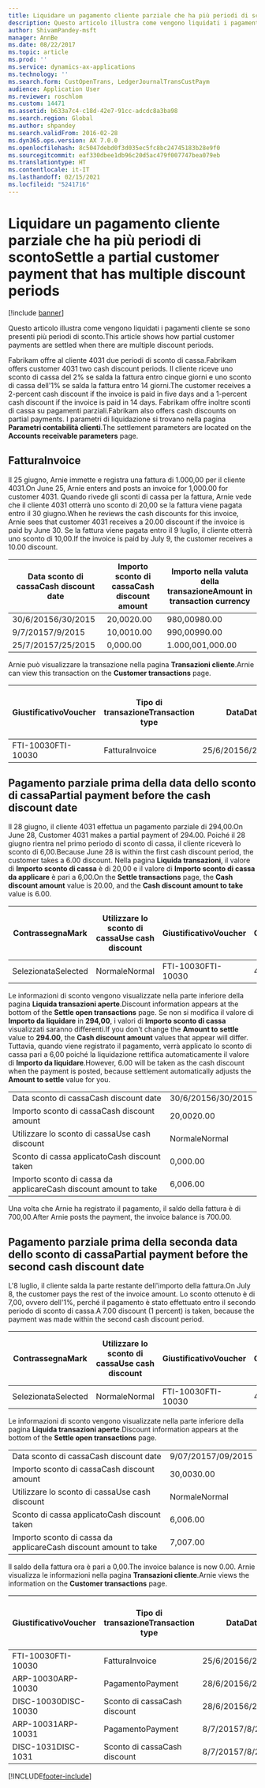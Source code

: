 ```yaml
---
title: Liquidare un pagamento cliente parziale che ha più periodi di sconto
description: Questo articolo illustra come vengono liquidati i pagamenti cliente se sono presenti più periodi di sconto.
author: ShivamPandey-msft
manager: AnnBe
ms.date: 08/22/2017
ms.topic: article
ms.prod: ''
ms.service: dynamics-ax-applications
ms.technology: ''
ms.search.form: CustOpenTrans, LedgerJournalTransCustPaym
audience: Application User
ms.reviewer: roschlom
ms.custom: 14471
ms.assetid: b633a7c4-c18d-42e7-91cc-adcdc8a3ba98
ms.search.region: Global
ms.author: shpandey
ms.search.validFrom: 2016-02-28
ms.dyn365.ops.version: AX 7.0.0
ms.openlocfilehash: 8c5047debd0f3d035ec5fc8bc24745183b28e9f0
ms.sourcegitcommit: eaf330dbee1db96c20d5ac479f007747bea079eb
ms.translationtype: HT
ms.contentlocale: it-IT
ms.lasthandoff: 02/15/2021
ms.locfileid: "5241716"
---
```

# <a name="settle-a-partial-customer-payment-that-has-multiple-discount-periods"></a><span data-ttu-id="c669c-103">Liquidare un pagamento cliente parziale che ha più periodi di sconto</span><span class="sxs-lookup"><span data-stu-id="c669c-103">Settle a partial customer payment that has multiple discount periods</span></span>

[!include [banner](../includes/banner.md)]

<span data-ttu-id="c669c-104">Questo articolo illustra come vengono liquidati i pagamenti cliente se sono presenti più periodi di sconto.</span><span class="sxs-lookup"><span data-stu-id="c669c-104">This article shows how partial customer payments are settled when there are multiple discount periods.</span></span>

<span data-ttu-id="c669c-105">Fabrikam offre al cliente 4031 due periodi di sconto di cassa.</span><span class="sxs-lookup"><span data-stu-id="c669c-105">Fabrikam offers customer 4031 two cash discount periods.</span></span> <span data-ttu-id="c669c-106">Il cliente riceve uno sconto di cassa del 2% se salda la fattura entro cinque giorni e uno sconto di cassa dell'1% se salda la fattura entro 14 giorni.</span><span class="sxs-lookup"><span data-stu-id="c669c-106">The customer receives a 2-percent cash discount if the invoice is paid in five days and a 1-percent cash discount if the invoice is paid in 14 days.</span></span> <span data-ttu-id="c669c-107">Fabrikam offre inoltre sconti di cassa su pagamenti parziali.</span><span class="sxs-lookup"><span data-stu-id="c669c-107">Fabrikam also offers cash discounts on partial payments.</span></span> <span data-ttu-id="c669c-108">I parametri di liquidazione si trovano nella pagina **Parametri contabilità clienti**.</span><span class="sxs-lookup"><span data-stu-id="c669c-108">The settlement parameters are located on the **Accounts receivable parameters** page.</span></span>

## <a name="invoice"></a><span data-ttu-id="c669c-109">Fattura</span><span class="sxs-lookup"><span data-stu-id="c669c-109">Invoice</span></span>
<span data-ttu-id="c669c-110">Il 25 giugno, Arnie immette e registra una fattura di 1.000,00 per il cliente 4031.</span><span class="sxs-lookup"><span data-stu-id="c669c-110">On June 25, Arnie enters and posts an invoice for 1,000.00 for customer 4031.</span></span> <span data-ttu-id="c669c-111">Quando rivede gli sconti di cassa per la fattura, Arnie vede che il cliente 4031 otterrà uno sconto di 20,00 se la fattura viene pagata entro il 30 giugno.</span><span class="sxs-lookup"><span data-stu-id="c669c-111">When he reviews the cash discounts for this invoice, Arnie sees that customer 4031 receives a 20.00 discount if the invoice is paid by June 30.</span></span> <span data-ttu-id="c669c-112">Se la fattura viene pagata entro il 9 luglio, il cliente otterrà uno sconto di 10,00.</span><span class="sxs-lookup"><span data-stu-id="c669c-112">If the invoice is paid by July 9, the customer receives a 10.00 discount.</span></span>

| <span data-ttu-id="c669c-113">Data sconto di cassa</span><span class="sxs-lookup"><span data-stu-id="c669c-113">Cash discount date</span></span> | <span data-ttu-id="c669c-114">Importo sconto di cassa</span><span class="sxs-lookup"><span data-stu-id="c669c-114">Cash discount amount</span></span> | <span data-ttu-id="c669c-115">Importo nella valuta della transazione</span><span class="sxs-lookup"><span data-stu-id="c669c-115">Amount in transaction currency</span></span> |
|--------------------|----------------------|--------------------------------|
| <span data-ttu-id="c669c-116">30/6/2015</span><span class="sxs-lookup"><span data-stu-id="c669c-116">6/30/2015</span></span>          | <span data-ttu-id="c669c-117">20,00</span><span class="sxs-lookup"><span data-stu-id="c669c-117">20.00</span></span>                | <span data-ttu-id="c669c-118">980,00</span><span class="sxs-lookup"><span data-stu-id="c669c-118">980.00</span></span>                         |
| <span data-ttu-id="c669c-119">9/7/2015</span><span class="sxs-lookup"><span data-stu-id="c669c-119">7/9/2015</span></span>           | <span data-ttu-id="c669c-120">10,00</span><span class="sxs-lookup"><span data-stu-id="c669c-120">10.00</span></span>                | <span data-ttu-id="c669c-121">990,00</span><span class="sxs-lookup"><span data-stu-id="c669c-121">990.00</span></span>                         |
| <span data-ttu-id="c669c-122">25/7/2015</span><span class="sxs-lookup"><span data-stu-id="c669c-122">7/25/2015</span></span>          | <span data-ttu-id="c669c-123">0,00</span><span class="sxs-lookup"><span data-stu-id="c669c-123">0.00</span></span>                 | <span data-ttu-id="c669c-124">1.000,00</span><span class="sxs-lookup"><span data-stu-id="c669c-124">1,000.00</span></span>                       |

<span data-ttu-id="c669c-125">Arnie può visualizzare la transazione nella pagina **Transazioni cliente**.</span><span class="sxs-lookup"><span data-stu-id="c669c-125">Arnie can view this transaction on the **Customer transactions** page.</span></span>

| <span data-ttu-id="c669c-126">Giustificativo</span><span class="sxs-lookup"><span data-stu-id="c669c-126">Voucher</span></span>   | <span data-ttu-id="c669c-127">Tipo di transazione</span><span class="sxs-lookup"><span data-stu-id="c669c-127">Transaction type</span></span> | <span data-ttu-id="c669c-128">Data</span><span class="sxs-lookup"><span data-stu-id="c669c-128">Date</span></span>      | <span data-ttu-id="c669c-129">Fattura</span><span class="sxs-lookup"><span data-stu-id="c669c-129">Invoice</span></span> | <span data-ttu-id="c669c-130">Importo Dare in valuta transazione</span><span class="sxs-lookup"><span data-stu-id="c669c-130">Amount in transaction currency debit</span></span> | <span data-ttu-id="c669c-131">Importo Avere in valuta transazione</span><span class="sxs-lookup"><span data-stu-id="c669c-131">Amount in transaction currency credit</span></span> | <span data-ttu-id="c669c-132">Saldo</span><span class="sxs-lookup"><span data-stu-id="c669c-132">Balance</span></span>  | <span data-ttu-id="c669c-133">Valuta</span><span class="sxs-lookup"><span data-stu-id="c669c-133">Currency</span></span> |
|-----------|------------------|-----------|---------|--------------------------------------|---------------------------------------|----------|----------|
| <span data-ttu-id="c669c-134">FTI-10030</span><span class="sxs-lookup"><span data-stu-id="c669c-134">FTI-10030</span></span> | <span data-ttu-id="c669c-135">Fattura</span><span class="sxs-lookup"><span data-stu-id="c669c-135">Invoice</span></span>          | <span data-ttu-id="c669c-136">25/6/2015</span><span class="sxs-lookup"><span data-stu-id="c669c-136">6/25/2015</span></span> | <span data-ttu-id="c669c-137">10030</span><span class="sxs-lookup"><span data-stu-id="c669c-137">10030</span></span>   | <span data-ttu-id="c669c-138">1.000,00</span><span class="sxs-lookup"><span data-stu-id="c669c-138">1,000.00</span></span>                             |                                       | <span data-ttu-id="c669c-139">1.000,00</span><span class="sxs-lookup"><span data-stu-id="c669c-139">1,000.00</span></span> | <span data-ttu-id="c669c-140">GBP</span><span class="sxs-lookup"><span data-stu-id="c669c-140">USD</span></span>      |

## <a name="partial-payment-before-the-cash-discount-date"></a><span data-ttu-id="c669c-141">Pagamento parziale prima della data dello sconto di cassa</span><span class="sxs-lookup"><span data-stu-id="c669c-141">Partial payment before the cash discount date</span></span>
<span data-ttu-id="c669c-142">Il 28 giugno, il cliente 4031 effettua un pagamento parziale di 294,00.</span><span class="sxs-lookup"><span data-stu-id="c669c-142">On June 28, Customer 4031 makes a partial payment of 294.00.</span></span> <span data-ttu-id="c669c-143">Poiché il 28 giugno rientra nel primo periodo di sconto di cassa, il cliente riceverà lo sconto di 6,00.</span><span class="sxs-lookup"><span data-stu-id="c669c-143">Because June 28 is within the first cash discount period, the customer takes a 6.00 discount.</span></span> <span data-ttu-id="c669c-144">Nella pagina **Liquida transazioni**, il valore di **Importo sconto di cassa** è di 20,00 e il valore di **Importo sconto di cassa da applicare** è pari a 6,00.</span><span class="sxs-lookup"><span data-stu-id="c669c-144">On the **Settle transactions** page, the **Cash discount amount** value is 20.00, and the **Cash discount amount to take** value is 6.00.</span></span>

| <span data-ttu-id="c669c-145">Contrassegna</span><span class="sxs-lookup"><span data-stu-id="c669c-145">Mark</span></span>     | <span data-ttu-id="c669c-146">Utilizzare lo sconto di cassa</span><span class="sxs-lookup"><span data-stu-id="c669c-146">Use cash discount</span></span> | <span data-ttu-id="c669c-147">Giustificativo</span><span class="sxs-lookup"><span data-stu-id="c669c-147">Voucher</span></span>   | <span data-ttu-id="c669c-148">Conto</span><span class="sxs-lookup"><span data-stu-id="c669c-148">Account</span></span> | <span data-ttu-id="c669c-149">Data</span><span class="sxs-lookup"><span data-stu-id="c669c-149">Date</span></span>      | <span data-ttu-id="c669c-150">Data di scadenza</span><span class="sxs-lookup"><span data-stu-id="c669c-150">Due date</span></span>  | <span data-ttu-id="c669c-151">Fattura</span><span class="sxs-lookup"><span data-stu-id="c669c-151">Invoice</span></span> | <span data-ttu-id="c669c-152">Importo nella valuta della transazione</span><span class="sxs-lookup"><span data-stu-id="c669c-152">Amount in transaction currency</span></span> | <span data-ttu-id="c669c-153">Valuta</span><span class="sxs-lookup"><span data-stu-id="c669c-153">Currency</span></span> | <span data-ttu-id="c669c-154">Importo da liquidare</span><span class="sxs-lookup"><span data-stu-id="c669c-154">Amount to settle</span></span> |
|----------|-------------------|-----------|---------|-----------|-----------|---------|--------------------------------|----------|------------------|
| <span data-ttu-id="c669c-155">Selezionata</span><span class="sxs-lookup"><span data-stu-id="c669c-155">Selected</span></span> | <span data-ttu-id="c669c-156">Normale</span><span class="sxs-lookup"><span data-stu-id="c669c-156">Normal</span></span>            | <span data-ttu-id="c669c-157">FTI-10030</span><span class="sxs-lookup"><span data-stu-id="c669c-157">FTI-10030</span></span> | <span data-ttu-id="c669c-158">4031</span><span class="sxs-lookup"><span data-stu-id="c669c-158">4031</span></span>    | <span data-ttu-id="c669c-159">25/6/2015</span><span class="sxs-lookup"><span data-stu-id="c669c-159">6/25/2015</span></span> | <span data-ttu-id="c669c-160">25/7/2015</span><span class="sxs-lookup"><span data-stu-id="c669c-160">7/25/2015</span></span> | <span data-ttu-id="c669c-161">10030</span><span class="sxs-lookup"><span data-stu-id="c669c-161">10030</span></span>   | <span data-ttu-id="c669c-162">1.000,00</span><span class="sxs-lookup"><span data-stu-id="c669c-162">1,000.00</span></span>                       | <span data-ttu-id="c669c-163">GBP</span><span class="sxs-lookup"><span data-stu-id="c669c-163">USD</span></span>      | <span data-ttu-id="c669c-164">294,00</span><span class="sxs-lookup"><span data-stu-id="c669c-164">294.00</span></span>           |

<span data-ttu-id="c669c-165">Le informazioni di sconto vengono visualizzate nella parte inferiore della pagina **Liquida transazioni aperte**.</span><span class="sxs-lookup"><span data-stu-id="c669c-165">Discount information appears at the bottom of the **Settle open transactions** page.</span></span> <span data-ttu-id="c669c-166">Se non si modifica il valore di **Importo da liquidare** in **294,00**, i valori di **Importo sconto di cassa** visualizzati saranno differenti.</span><span class="sxs-lookup"><span data-stu-id="c669c-166">If you don't change the **Amount to settle** value to **294.00**, the **Cash discount amount** values that appear will differ.</span></span> <span data-ttu-id="c669c-167">Tuttavia, quando viene registrato il pagamento, verrà applicato lo sconto di cassa pari a 6,00 poiché la liquidazione rettifica automaticamente il valore di **Importo da liquidare**.</span><span class="sxs-lookup"><span data-stu-id="c669c-167">However, 6.00 will be taken as the cash discount when the payment is posted, because settlement automatically adjusts the **Amount to settle** value for you.</span></span>

|                              |           |
|------------------------------|-----------|
| <span data-ttu-id="c669c-168">Data sconto di cassa</span><span class="sxs-lookup"><span data-stu-id="c669c-168">Cash discount date</span></span>           | <span data-ttu-id="c669c-169">30/6/2015</span><span class="sxs-lookup"><span data-stu-id="c669c-169">6/30/2015</span></span> |
| <span data-ttu-id="c669c-170">Importo sconto di cassa</span><span class="sxs-lookup"><span data-stu-id="c669c-170">Cash discount amount</span></span>         | <span data-ttu-id="c669c-171">20,00</span><span class="sxs-lookup"><span data-stu-id="c669c-171">20.00</span></span>     |
| <span data-ttu-id="c669c-172">Utilizzare lo sconto di cassa</span><span class="sxs-lookup"><span data-stu-id="c669c-172">Use cash discount</span></span>            | <span data-ttu-id="c669c-173">Normale</span><span class="sxs-lookup"><span data-stu-id="c669c-173">Normal</span></span>    |
| <span data-ttu-id="c669c-174">Sconto di cassa applicato</span><span class="sxs-lookup"><span data-stu-id="c669c-174">Cash discount taken</span></span>          | <span data-ttu-id="c669c-175">0,00</span><span class="sxs-lookup"><span data-stu-id="c669c-175">0.00</span></span>      |
| <span data-ttu-id="c669c-176">Importo sconto di cassa da applicare</span><span class="sxs-lookup"><span data-stu-id="c669c-176">Cash discount amount to take</span></span> | <span data-ttu-id="c669c-177">6,00</span><span class="sxs-lookup"><span data-stu-id="c669c-177">6.00</span></span>      |

<span data-ttu-id="c669c-178">Una volta che Arnie ha registrato il pagamento, il saldo della fattura è di 700,00.</span><span class="sxs-lookup"><span data-stu-id="c669c-178">After Arnie posts the payment, the invoice balance is 700.00.</span></span>

## <a name="partial-payment-before-the-second-cash-discount-date"></a><span data-ttu-id="c669c-179">Pagamento parziale prima della seconda data dello sconto di cassa</span><span class="sxs-lookup"><span data-stu-id="c669c-179">Partial payment before the second cash discount date</span></span>
<span data-ttu-id="c669c-180">L'8 luglio, il cliente salda la parte restante dell'importo della fattura.</span><span class="sxs-lookup"><span data-stu-id="c669c-180">On July 8, the customer pays the rest of the invoice amount.</span></span> <span data-ttu-id="c669c-181">Lo sconto ottenuto è di 7,00, ovvero dell'1%, perché il pagamento è stato effettuato entro il secondo periodo di sconto di cassa.</span><span class="sxs-lookup"><span data-stu-id="c669c-181">A 7.00 discount (1 percent) is taken, because the payment was made within the second cash discount period.</span></span>

| <span data-ttu-id="c669c-182">Contrassegna</span><span class="sxs-lookup"><span data-stu-id="c669c-182">Mark</span></span>     | <span data-ttu-id="c669c-183">Utilizzare lo sconto di cassa</span><span class="sxs-lookup"><span data-stu-id="c669c-183">Use cash discount</span></span> | <span data-ttu-id="c669c-184">Giustificativo</span><span class="sxs-lookup"><span data-stu-id="c669c-184">Voucher</span></span>   | <span data-ttu-id="c669c-185">Conto</span><span class="sxs-lookup"><span data-stu-id="c669c-185">Account</span></span> | <span data-ttu-id="c669c-186">Data</span><span class="sxs-lookup"><span data-stu-id="c669c-186">Date</span></span>      | <span data-ttu-id="c669c-187">Data di scadenza</span><span class="sxs-lookup"><span data-stu-id="c669c-187">Due date</span></span>  | <span data-ttu-id="c669c-188">Fattura</span><span class="sxs-lookup"><span data-stu-id="c669c-188">Invoice</span></span> | <span data-ttu-id="c669c-189">Importo Dare in valuta transazione</span><span class="sxs-lookup"><span data-stu-id="c669c-189">Amount in transaction currency debit</span></span> | <span data-ttu-id="c669c-190">Importo Avere in valuta transazione</span><span class="sxs-lookup"><span data-stu-id="c669c-190">Amount in transaction currency credit</span></span> | <span data-ttu-id="c669c-191">Valuta</span><span class="sxs-lookup"><span data-stu-id="c669c-191">Currency</span></span> | <span data-ttu-id="c669c-192">Importo da liquidare</span><span class="sxs-lookup"><span data-stu-id="c669c-192">Amount to settle</span></span> |
|----------|-------------------|-----------|---------|-----------|-----------|---------|--------------------------------------|---------------------------------------|----------|------------------|
| <span data-ttu-id="c669c-193">Selezionata</span><span class="sxs-lookup"><span data-stu-id="c669c-193">Selected</span></span> | <span data-ttu-id="c669c-194">Normale</span><span class="sxs-lookup"><span data-stu-id="c669c-194">Normal</span></span>            | <span data-ttu-id="c669c-195">FTI-10030</span><span class="sxs-lookup"><span data-stu-id="c669c-195">FTI-10030</span></span> | <span data-ttu-id="c669c-196">4031</span><span class="sxs-lookup"><span data-stu-id="c669c-196">4031</span></span>    | <span data-ttu-id="c669c-197">25/6/2015</span><span class="sxs-lookup"><span data-stu-id="c669c-197">6/25/2015</span></span> | <span data-ttu-id="c669c-198">25/7/2015</span><span class="sxs-lookup"><span data-stu-id="c669c-198">7/25/2015</span></span> | <span data-ttu-id="c669c-199">10030</span><span class="sxs-lookup"><span data-stu-id="c669c-199">10030</span></span>   | <span data-ttu-id="c669c-200">700,00</span><span class="sxs-lookup"><span data-stu-id="c669c-200">700.00</span></span>                               |                                       | <span data-ttu-id="c669c-201">GBP</span><span class="sxs-lookup"><span data-stu-id="c669c-201">USD</span></span>      | <span data-ttu-id="c669c-202">693,00</span><span class="sxs-lookup"><span data-stu-id="c669c-202">693.00</span></span>           |

<span data-ttu-id="c669c-203">Le informazioni di sconto vengono visualizzate nella parte inferiore della pagina **Liquida transazioni aperte**.</span><span class="sxs-lookup"><span data-stu-id="c669c-203">Discount information appears at the bottom of the **Settle open transactions** page.</span></span>

|                              |           |
|------------------------------|-----------|
| <span data-ttu-id="c669c-204">Data sconto di cassa</span><span class="sxs-lookup"><span data-stu-id="c669c-204">Cash discount date</span></span>           | <span data-ttu-id="c669c-205">9/07/2015</span><span class="sxs-lookup"><span data-stu-id="c669c-205">7/09/2015</span></span> |
| <span data-ttu-id="c669c-206">Importo sconto di cassa</span><span class="sxs-lookup"><span data-stu-id="c669c-206">Cash discount amount</span></span>         | <span data-ttu-id="c669c-207">30,00</span><span class="sxs-lookup"><span data-stu-id="c669c-207">30.00</span></span>     |
| <span data-ttu-id="c669c-208">Utilizzare lo sconto di cassa</span><span class="sxs-lookup"><span data-stu-id="c669c-208">Use cash discount</span></span>            | <span data-ttu-id="c669c-209">Normale</span><span class="sxs-lookup"><span data-stu-id="c669c-209">Normal</span></span>    |
| <span data-ttu-id="c669c-210">Sconto di cassa applicato</span><span class="sxs-lookup"><span data-stu-id="c669c-210">Cash discount taken</span></span>          | <span data-ttu-id="c669c-211">6,00</span><span class="sxs-lookup"><span data-stu-id="c669c-211">6.00</span></span>      |
| <span data-ttu-id="c669c-212">Importo sconto di cassa da applicare</span><span class="sxs-lookup"><span data-stu-id="c669c-212">Cash discount amount to take</span></span> | <span data-ttu-id="c669c-213">7,00</span><span class="sxs-lookup"><span data-stu-id="c669c-213">7.00</span></span>      |

<span data-ttu-id="c669c-214">Il saldo della fattura ora è pari a 0,00.</span><span class="sxs-lookup"><span data-stu-id="c669c-214">The invoice balance is now 0.00.</span></span> <span data-ttu-id="c669c-215">Arnie visualizza le informazioni nella pagina **Transazioni cliente**.</span><span class="sxs-lookup"><span data-stu-id="c669c-215">Arnie views the information on the **Customer transactions** page.</span></span>

| <span data-ttu-id="c669c-216">Giustificativo</span><span class="sxs-lookup"><span data-stu-id="c669c-216">Voucher</span></span>    | <span data-ttu-id="c669c-217">Tipo di transazione</span><span class="sxs-lookup"><span data-stu-id="c669c-217">Transaction type</span></span> | <span data-ttu-id="c669c-218">Data</span><span class="sxs-lookup"><span data-stu-id="c669c-218">Date</span></span>      | <span data-ttu-id="c669c-219">Fattura</span><span class="sxs-lookup"><span data-stu-id="c669c-219">Invoice</span></span> | <span data-ttu-id="c669c-220">Importo Dare in valuta transazione</span><span class="sxs-lookup"><span data-stu-id="c669c-220">Amount in transaction currency debit</span></span> | <span data-ttu-id="c669c-221">Importo Avere in valuta transazione</span><span class="sxs-lookup"><span data-stu-id="c669c-221">Amount in transaction currency credit</span></span> | <span data-ttu-id="c669c-222">Saldo</span><span class="sxs-lookup"><span data-stu-id="c669c-222">Balance</span></span> | <span data-ttu-id="c669c-223">Valuta</span><span class="sxs-lookup"><span data-stu-id="c669c-223">Currency</span></span> |
|------------|------------------|-----------|---------|--------------------------------------|---------------------------------------|---------|----------|
| <span data-ttu-id="c669c-224">FTI-10030</span><span class="sxs-lookup"><span data-stu-id="c669c-224">FTI-10030</span></span>  | <span data-ttu-id="c669c-225">Fattura</span><span class="sxs-lookup"><span data-stu-id="c669c-225">Invoice</span></span>          | <span data-ttu-id="c669c-226">25/6/2015</span><span class="sxs-lookup"><span data-stu-id="c669c-226">6/25/2015</span></span> | <span data-ttu-id="c669c-227">10030</span><span class="sxs-lookup"><span data-stu-id="c669c-227">10030</span></span>   | <span data-ttu-id="c669c-228">1.000,00</span><span class="sxs-lookup"><span data-stu-id="c669c-228">1,000.00</span></span>                             |                                       | <span data-ttu-id="c669c-229">0,00</span><span class="sxs-lookup"><span data-stu-id="c669c-229">0.00</span></span>    | <span data-ttu-id="c669c-230">GBP</span><span class="sxs-lookup"><span data-stu-id="c669c-230">USD</span></span>      |
| <span data-ttu-id="c669c-231">ARP-10030</span><span class="sxs-lookup"><span data-stu-id="c669c-231">ARP-10030</span></span>  |  <span data-ttu-id="c669c-232">Pagamento</span><span class="sxs-lookup"><span data-stu-id="c669c-232">Payment</span></span>         | <span data-ttu-id="c669c-233">28/6/2015</span><span class="sxs-lookup"><span data-stu-id="c669c-233">6/28/2015</span></span> |         |                                      | <span data-ttu-id="c669c-234">294,00</span><span class="sxs-lookup"><span data-stu-id="c669c-234">294.00</span></span>                                | <span data-ttu-id="c669c-235">0,00</span><span class="sxs-lookup"><span data-stu-id="c669c-235">0.00</span></span>    | <span data-ttu-id="c669c-236">GBP</span><span class="sxs-lookup"><span data-stu-id="c669c-236">USD</span></span>      |
| <span data-ttu-id="c669c-237">DISC-10030</span><span class="sxs-lookup"><span data-stu-id="c669c-237">DISC-10030</span></span> |  <span data-ttu-id="c669c-238">Sconto di cassa</span><span class="sxs-lookup"><span data-stu-id="c669c-238">Cash discount</span></span>   | <span data-ttu-id="c669c-239">28/6/2015</span><span class="sxs-lookup"><span data-stu-id="c669c-239">6/28/2015</span></span> |         |                                      | <span data-ttu-id="c669c-240">6,00</span><span class="sxs-lookup"><span data-stu-id="c669c-240">6.00</span></span>                                  | <span data-ttu-id="c669c-241">0,00</span><span class="sxs-lookup"><span data-stu-id="c669c-241">0.00</span></span>    | <span data-ttu-id="c669c-242">GBP</span><span class="sxs-lookup"><span data-stu-id="c669c-242">USD</span></span>      |
| <span data-ttu-id="c669c-243">ARP-10031</span><span class="sxs-lookup"><span data-stu-id="c669c-243">ARP-10031</span></span>  |  <span data-ttu-id="c669c-244">Pagamento</span><span class="sxs-lookup"><span data-stu-id="c669c-244">Payment</span></span>         | <span data-ttu-id="c669c-245">8/7/2015</span><span class="sxs-lookup"><span data-stu-id="c669c-245">7/8/2015</span></span>  |         |                                      | <span data-ttu-id="c669c-246">693,00</span><span class="sxs-lookup"><span data-stu-id="c669c-246">693.00</span></span>                                | <span data-ttu-id="c669c-247">0,00</span><span class="sxs-lookup"><span data-stu-id="c669c-247">0.00</span></span>    | <span data-ttu-id="c669c-248">GBP</span><span class="sxs-lookup"><span data-stu-id="c669c-248">USD</span></span>      |
| <span data-ttu-id="c669c-249">DISC-1031</span><span class="sxs-lookup"><span data-stu-id="c669c-249">DISC-1031</span></span>  |  <span data-ttu-id="c669c-250">Sconto di cassa</span><span class="sxs-lookup"><span data-stu-id="c669c-250">Cash discount</span></span>   | <span data-ttu-id="c669c-251">8/7/2015</span><span class="sxs-lookup"><span data-stu-id="c669c-251">7/8/2015</span></span>  |         |                                      | <span data-ttu-id="c669c-252">7,00</span><span class="sxs-lookup"><span data-stu-id="c669c-252">7.00</span></span>                                  | <span data-ttu-id="c669c-253">0,00</span><span class="sxs-lookup"><span data-stu-id="c669c-253">0.00</span></span>    | <span data-ttu-id="c669c-254">GBP</span><span class="sxs-lookup"><span data-stu-id="c669c-254">USD</span></span>      |







[!INCLUDE[footer-include](../../includes/footer-banner.md)]